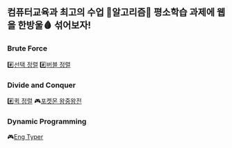 ## 컴퓨터교육과 최고의 수업 🌟알고리즘🌟 평소학습 과제에 웹을 한방울🩸 섞어보자!

### Brute Force

#️⃣[선택 정렬](https://seojinseojin.github.io/algorithm-with-js/selection_sort.html)
#️⃣[버블 정렬](https://seojinseojin.github.io/algorithm-with-js/bubble_sort.html)

### Divide and Conquer

#️⃣[퀵 정렬](https://seojinseojin.github.io/algorithm-with-js/quick_sort.html)
🎮[포켓몬 왕중왕전](https://seojinseojin.github.io/algorithm-with-js/pokemon/dc_pokemon.html)

### Dynamic Programming

🎮[Eng Typer](https://seojinseojin.github.io/algorithm-with-js/engtyper/main.html)
